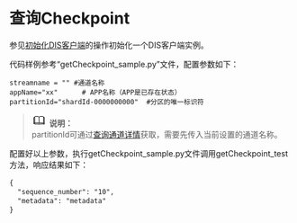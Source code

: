 # 查询Checkpoint<a name="dayu_06_0042"></a>

参见[初始化DIS客户端](初始化DIS客户端-2.md)的操作初始化一个DIS客户端实例。

代码样例参考“getCheckpoint\_sample.py”文件，配置参数如下：

```
streamname = "" #通道名称
appName="xx"      # APP名称（APP是已存在状态）
partitionId="shardId-0000000000"  #分区的唯一标识符
```

>![](public_sys-resources/icon-note.gif) **说明：**   
>partitionId可通过[查询通道详情](查询通道详情-6.md)获取，需要先传入当前设置的通道名称。  

配置好以上参数，执行getCheckpoint\_sample.py文件调用getCheckpoint\_test方法，响应结果如下：

```
{  
  "sequence_number": "10", 
  "metadata": "metadata"   
}
```

